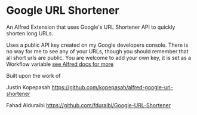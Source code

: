 # Google URL Shortener

An Alfred Extension that uses Google's URL Shortener API to quickly shorten long URLs.

Uses a public API key created on my Google developers console. There is no way for me to see any of your URLs, though you should remember that all short urls are public. You are welcome to add your own key, it is set as a Workflow variable [see Alfred docs for more](https://www.alfredapp.com/help/workflows/advanced/variables/)

Built upon the work of 

Justin Kopepasah
https://github.com/kopepasah/alfred-google-url-shortener

Fahad Alduraibi
https://github.com/fduraibi/Google-URL-Shortener